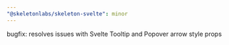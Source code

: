 ```yaml
---
"@skeletonlabs/skeleton-svelte": minor
---
```


bugfix: resolves issues with Svelte Tooltip and Popover arrow style props
  